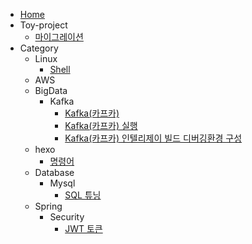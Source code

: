 * [Home](AWS_Study.md)
* Toy-project
  * [마이그레이션](/guriOH.github.io/Project/Backup-program)
* Category
  * Linux
    * [Shell](/guriOH.github.io/Shell/shellscript)
  * AWS
  * BigData
    * Kafka
      * [Kafka(카프카)](/guriOH.github.io/Kafka/What_is_kafka)
      * [Kafka(카프카) 실행](/guriOH.github.io/Kafka/How_to_build_kafka_source_intellij)
      * [Kafka(카프카) 인텔리제이 빌드 디버깅환경 구성](/guriOH.github.io/Kafka/How_to_build_kafka_with_intellij)
  * hexo   
    * [명령어](/guriOH.github.io/hexo/hexo-command)
  * Database
    * Mysql
      * [SQL 튜닝](/guriOH.github.io/Database/Mysql/sql_tunning)
  * Spring
    * Security
      * [JWT 토큰](/guriOH.github.io/Spring/JWT_authenticate_process)
<!-- * Test
  * [hexo-unit-test](https://github.com/hexojs/hexo-theme-unit-test)
    * [Categories](/hexo-theme-book-demo/test/hexo-unit-test/categories)
    * [Elements](/hexo-theme-book-demo/test/hexo-unit-test/elements)
    * [Excerpts](/hexo-theme-book-demo/test/hexo-unit-test/excerpts)
    * [Gallery Post](/hexo-theme-book-demo/test/hexo-unit-test/gallery-post)
    * [Hello World](/hexo-theme-book-demo/test/hexo-unit-test/hello-world)
    * [Images](/hexo-theme-book-demo/test/hexo-unit-test/images)
    * [Untitled](/hexo-theme-book-demo/test/hexo-unit-test/link-post-without-title)
    * [Link Post](/hexo-theme-book-demo/test/hexo-unit-test/link-post)
    * [Lorem ipsum dolor sit amet, consectetur adipiscing elit. Aliquam justo turpis, tincidunt ac convallis id.](/hexo-theme-book-demo/test/hexo-unit-test/long-title)
    * [Untitled](/hexo-theme-book-demo/test/hexo-unit-test/no-title)
    * [Tag Plugins](/hexo-theme-book-demo/test/hexo-unit-test/tag-plugins)
    * [Tags](/hexo-theme-book-demo/test/hexo-unit-test/tags)
    * [Videos](/hexo-theme-book-demo/test/hexo-unit-test/videos)
    * [中文測試](/hexo-theme-book-demo/test/hexo-unit-test/中文測試)
    * [日本語テスト](/hexo-theme-book-demo/test/hexo-unit-test/日本語テスト)
  * [list test](/hexo-theme-book-demo/test/list-test) -->
<!-- * Demo
  * [markdown-it demo](/hexo-theme-book-demo/demo/markdown-it-demo)
  * [katex demo](/hexo-theme-book-demo/demo/katex-demo)
  * [footnotes demo](/hexo-theme-book-demo/demo/footnotes-demo)
  * [繁體中文測試](/hexo-theme-book-demo/demo/tc-demo)
  * [简体中文测试](/hexo-theme-book-demo/demo/sc-demo) -->